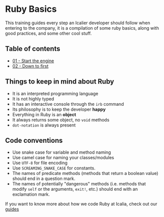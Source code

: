# Ruby Basics



This training guides every step an Icalier developer should follow when entering to the company, it is a compilation of some ruby basics, along with good practices, and some other cool stuff.



## Table of contents



* [01 - Start the engine](01)
* [02 - Down to first](02)



## Things to keep in mind about Ruby



* It is an interpreted programming language
* It is not highly typed
* It has an interactive console through the `irb` command
* Its philosophy is to keep the developer **happy**
* Everything in Ruby is an **object**
* It always returns some object, no `void` methods
* `dot-notation` is always present



## Code conventions



* Use snake case for variable and method naming
* Use camel case for naming your classes/modules
* Use `UTF-8` for file encoding
* Use `SCREAMING_SNAKE_CASE` for constants.
* The names of predicate methods (methods that return a boolean value)
  should end in a question mark.
* The names of potentially "dangerous" methods (i.e. methods that modify `self` or the
  arguments, `exit!`, etc.) should end with an exclamation mark.


If you want to know more about how we code Ruby at Icalia, check out our [guides](https://github.com/IcaliaLabs/guides/tree/master/stack/ruby)

